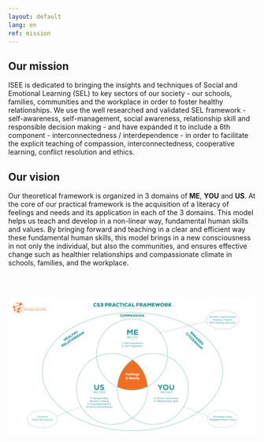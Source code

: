 ```yaml
---
layout: default
lang: en
ref: mission
---
```


<!-- <div class="box">
<div>Institute of Social and Emotional Education</div>
<h2>Better understanding.<br/>
Better learning. Better living.</h2>
</div>

<div class="quote-container">
<span class="quote">
Empathy, Compassion, Gratitude, & Interconnectedness leads to... Healthy Relationships,
Engaged Citizenship and Embracing Shared Common Humanity
</span>
</div> -->

<div class="box">
<h2>Our mission</h2>
</div>

<p>
ISEE is dedicated to bringing the insights and techniques of Social and Emotional Learning (SEL) to key sectors of our society - our schools, families, communities and the workplace in order to foster healthy relationships.  We use the well researched and validated SEL framework - self-awareness, self-management, social awareness, relationship skill and responsible decision making - and have expanded it to include a 6th component - interconnectedness / interdependence - in order to facilitate the explicit teaching of compassion, interconnectedness, cooperative learning, conflict resolution and ethics.  
</p>

<div class="box">
<h2>Our vision</h2>
</div>

<p>
Our theoretical framework is organized in 3 domains of <b>ME</b>, <b>YOU</b> and <b>US</b>.  At the core of our practical framework is the acquisition of a literacy of feelings and needs and its application in each of the 3 domains.  This model helps us teach and develop in a non-linear way, fundamental human skills and values. By bringing forward and teaching in a clear and efficient way these fundamental human skills, this model brings in a new consciousness in not only the individual, but also the communities, and ensures effective change such as healthier relationships and compassionate climate in schools, families, and the workplace.  
</p>

<br/><br/>

<div class="img-container">
<img src="./static/ISEE-framework.png">
</div>

<!-- <div class="quote-container">
<h3>ME Domain :</h3>
<span class="quote">
It is because we care for our own needs that we have the capacity to appreciate other's kindness and love
</span>
<div class="author">Dalai Lama</div>
</div>

<div class="quote-container">
<h3>YOU Domain:</h3>
<span class="quote">
I have learned that people will forget what you said, people will forget what you did, but people will never forget how you made them feel.
</span>
<div class="author">Maya Angelou</div>
</div>

<div class="quote-container">
<h3>US Domain:</h3>
<span class="quote">
We cannot solve our problems with the same thinking we used when we created them.
</span>
<div class="author">Albert Einstein</div>
</div> -->
